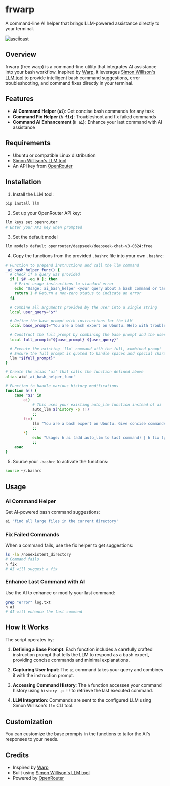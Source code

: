 # frwarp

A command-line AI helper that brings LLM-powered assistance directly to your terminal.

[![asciicast](https://asciinema.org/a/717384.svg)](https://asciinema.org/a/717384)

## Overview

frwarp (free warp) is a command-line utility that integrates AI assistance into your bash workflow. Inspired by [Warp](https://www.warp.dev/), it leverages [Simon Willison's LLM tool](https://github.com/simonw/llm) to provide intelligent bash command suggestions, error troubleshooting, and command fixes directly in your terminal.

## Features

- **AI Command Helper (`ai`)**: Get concise bash commands for any task
- **Command Fix Helper (`h fix`)**: Troubleshoot and fix failed commands
- **Command AI Enhancement (`h ai`)**: Enhance your last command with AI assistance

## Requirements

- Ubuntu or compatible Linux distribution
- [Simon Willison's LLM tool](https://github.com/simonw/llm)
- An API key from [OpenRouter](https://openrouter.ai/)

## Installation

1. Install the LLM tool:

```bash
pip install llm
```

2. Set up your OpenRouter API key:

```bash
llm keys set openrouter
# Enter your API key when prompted
```

3. Set the default model

```bash
llm models default openrouter/deepseek/deepseek-chat-v3-0324:free
```

4. Copy the functions from the provided `.bashrc` file into your own `.bashrc`:

```bash
# Function to prepend instructions and call the llm command
_ai_bash_helper_func() {
  # Check if a query was provided
  if [ $# -eq 0 ]; then
    # Print usage instructions to standard error
    echo "Usage: ai_bash_helper <your query about a bash command or task>" >&2
    return 1 # Return a non-zero status to indicate an error
  fi

  # Combine all arguments provided by the user into a single string
  local user_query="$*"

  # Define the base prompt with instructions for the LLM
  local base_prompt="You are a bash expert on Ubuntu. Help with troubleshooting when given an error. Give concise commands only. Don't explain unless asked. For explanations, use brief bullet points. One command solution when possible. No pleasantries."

  # Construct the full prompt by combining the base prompt and the user's query
  local full_prompt="${base_prompt} ${user_query}"

  # Execute the existing 'llm' command with the full, combined prompt
  # Ensure the full prompt is quoted to handle spaces and special characters correctly
  llm "${full_prompt}"
}

# Create the alias 'ai' that calls the function defined above
alias ai='_ai_bash_helper_func'

# Function to handle various history modifications
function h() {
    case "$1" in
        ai)
            # This uses your existing auto_llm function instead of ai
            auto_llm $(history -p !!)
            ;;
        fix)
            llm "You are a bash expert on Ubuntu. Give concise commands only. Don't explain unless asked. For explanations, use brief bullet points. One command solution when possible. No pleasantries. Fix this failed command: '$(history -p !!)'"
            ;;
        *)
            echo "Usage: h ai (add auto_llm to last command) | h fix (get suggestion to fix last command)"
            ;;
    esac
}
```

5. Source your `.bashrc` to activate the functions:

```bash
source ~/.bashrc
```

## Usage

### AI Command Helper

Get AI-powered bash command suggestions:

```bash
ai 'find all large files in the current directory'
```

### Fix Failed Commands

When a command fails, use the fix helper to get suggestions:

```bash
ls -la /nonexistent_directory
# Command fails
h fix
# AI will suggest a fix
```

### Enhance Last Command with AI

Use the AI to enhance or modify your last command:

```bash
grep "error" log.txt
h ai
# AI will enhance the last command
```

## How It Works

The script operates by:

1. **Defining a Base Prompt**: Each function includes a carefully crafted instruction prompt that tells the LLM to respond as a bash expert, providing concise commands and minimal explanations.

2. **Capturing User Input**: The `ai` command takes your query and combines it with the instruction prompt.

3. **Accessing Command History**: The `h` function accesses your command history using `history -p !!` to retrieve the last executed command.

4. **LLM Integration**: Commands are sent to the configured LLM using Simon Willison's `llm` CLI tool.

## Customization

You can customize the base prompts in the functions to tailor the AI's responses to your needs.

## Credits

- Inspired by [Warp](https://www.warp.dev/)
- Built using [Simon Willison's LLM tool](https://github.com/simonw/llm)
- Powered by [OpenRouter](https://openrouter.ai/)
